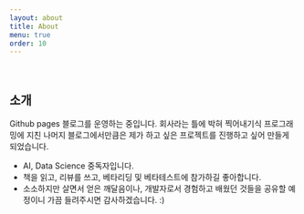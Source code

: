 ```yaml
---
layout: about
title: About
menu: true
order: 10
---
```


<br/>

## 소개

Github pages 블로그를 운영하는 중입니다. 회사라는 틀에 박혀 찍어내기식 프로그래밍에 지친 나머지 블로그에서만큼은 제가 하고 싶은 프로젝트를 진행하고 싶어 만들게 되었습니다.

- AI, Data Science 중독자입니다.
- 책을 읽고, 리뷰를 쓰고, 베타리딩 및 베타테스트에 참가하길 좋아합니다.
- 소소하지만 살면서 얻은 깨달음이나, 개발자로서 경험하고 배웠던 것들을 공유할 예정이니 가끔 들려주시면 감사하겠습니다. :)
